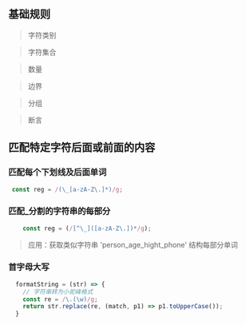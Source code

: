 ## 基础规则

> 字符类别

> 字符集合

> 数量

> 边界

> 分组

> 断言



## 匹配特定字符后面或前面的内容
### 匹配每个下划线及后面单词
```javascript
 const reg = /(\_[a-zA-Z\.]*)/g;
```


### 匹配_分割的字符串的每部分
```javascript
    const reg = (/[^\_]([a-zA-Z\.])*/g);
```

> 应用：获取类似字符串 'person_age_hight_phone' 结构每部分单词 

### 首字母大写
```javascript
  formatString = (str) => {
    // 字符串转为小驼峰格式
    const re = /\.(\w)/g;
    return str.replace(re, (match, p1) => p1.toUpperCase());
  }
```
